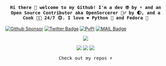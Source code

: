 <h4 align="center"><samp> Hi there 👋  welcome to my Github! I'm a dev 🤓 by ☀️ and an Open Source Contributor aka OpenSorcerer 🧙‍♂️ by 🌓, and a Cook 👨‍🍳 24/7 😊. I love ❤️ Python 🐍 and Fedora 🐧</samp></h4>

[![Github Sponsor](https://img.shields.io/static/v1?label=Sponsor&message=%E2%9D%A4&logo=GitHub&link=https://github.com/sponsors/Mr-Sunglasses&style=flat-square)](https://github.com/sponsors/Mr-Sunglasses)
[![Twitter Badge](https://img.shields.io/badge/-@itsKanishkP-1ca0f1?style=flat-square&labelColor=1ca0f1&logo=twitter&logoColor=white&link=https://twitter.com/itsKanishkP)](https://twitter.com/itsKanishkP)
[![PyPI](https://img.shields.io/badge/-itsKanishkP-0073b7?style=flat-square&logo=Python&logoColor=white&link=https://pypi.org/user/itsKanishkP/)](https://pypi.org/user/itsKanishkP/)
[![MAIL Badge](https://img.shields.io/badge/-eq.itskanishkp+github@gmail.com-c14438?style=flat-square&logo=Gmail&logoColor=white&link=mailto:eq.itskanishkp+github@gmail.com)](mailto:eq.itskanishkp+github@gmail.com)

<!--START_SECTION:activity-->



<!--END_SECTION:activity-->

<a href="https://fedoralovespython.org/">
<p align="center">
  <img src="https://fedoralovespython.org/static/img/fedoralovespython.svg">
</p>
</a>

<p align="center">
<a href= "mailto:eq.itskanishkp+github@gmail.com"><img src="https://img.icons8.com/material-outlined/32/000000/mail.png"/></a>
<a href= "https://kanishkk.me"><img src="https://img.icons8.com/material-outlined/32/000000/web-design.png"/></a>
<a href= "https://blog.kanishkk.me"><img src="https://img.icons8.com/?size=32&id=18877&format=png&color=000000"/></a>
</p>

<p align="center"><samp>
Check out my repos ⬇️  
  </samp>
</p>
